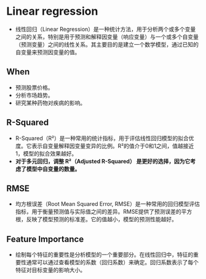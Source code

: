 # Linear regression

- 线性回归（Linear Regression）是一种统计方法，用于分析两个或多个变量之间的关系，特别是用于预测和解释因变量（响应变量）与一个或多个自变量（预测变量）之间的线性关系。其主要目的是建立一个数学模型，通过已知的自变量来预测因变量的值。

## When

- 预测股票价格。
- 分析市场趋势。
- 研究某种药物对疾病的影响。

## R-Squared
- R-Squared（R²）是一种常用的统计指标，用于评估线性回归模型的拟合优度。它表示自变量解释因变量变异的比例。R²的值介于0和1之间，值越接近1，模型的拟合效果越好。
- **对于多元回归，调整 R²（Adjusted R-Squared） 是更好的选择，因为它考虑了模型中自变量的数量。**

## RMSE
- 均方根误差（Root Mean Squared Error, RMSE）是一种常用的回归模型评估指标，用于衡量预测值与实际值之间的差异。RMSE提供了预测误差的平方根，反映了模型预测的标准差。它的值越小，模型的预测性能越好。

## Feature Importance
- 绘制每个特征的重要性是分析模型的一个重要部分。在线性回归中，特征的重要性通常可以通过查看模型的系数（回归系数）来确定。回归系数表示了每个特征对目标变量的影响大小。